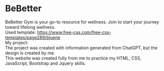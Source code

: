 # BeBetter 
 BeBetter Gym is your go-to resource for  wellness. Join  to start your journey toward lifelong wellness. \
 Used  template: https://www.free-css.com/free-css-templates/page289/bluene \
 My project: \
The  project was created with information generated from ChatGPT, but the  design is created by me. \
This website was created fully from me to practice my HTML, CSS, JavaScript, Bootstrap and Jquery skills. 
